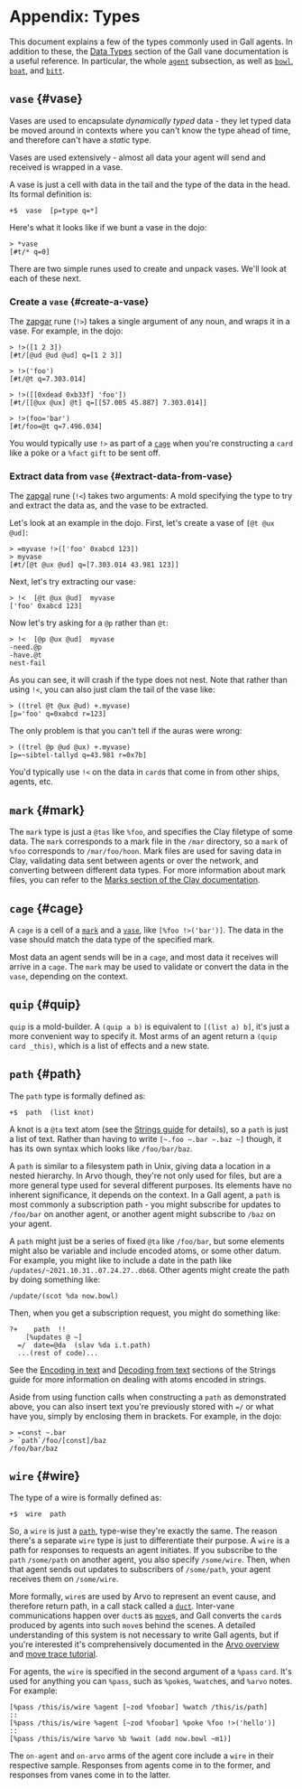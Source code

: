 # Appendix: Types

This document explains a few of the types commonly used in Gall agents. In addition to these, the [Data Types](../../system/kernel/gall/reference/data-types.md) section of the Gall vane documentation is a useful reference. In particular, the whole [`agent`](../../system/kernel/gall/reference/data-types.md#agent) subsection, as well as [`bowl`](../../system/kernel/gall/reference/data-types.md#bowl), [`boat`](../../system/kernel/gall/reference/data-types.md#boat), and [`bitt`](../../system/kernel/gall/reference/data-types.md#bitt).

## `vase` {#vase}

Vases are used to encapsulate _dynamically typed_ data - they let typed data be moved around in contexts where you can't know the type ahead of time, and therefore can't have a _static_ type.

Vases are used extensively - almost all data your agent will send and received is wrapped in a vase.

A vase is just a cell with data in the tail and the type of the data in the head. Its formal definition is:

```hoon
+$  vase  [p=type q=*]
```

Here's what it looks like if we bunt a vase in the dojo:

```
> *vase
[#t/* q=0]
```

There are two simple runes used to create and unpack vases. We'll look at each of these next.

### Create a `vase` {#create-a-vase}

The [zapgar](../../language/hoon/reference/rune/zap.md#-zapgar) rune (`!>`) takes a single argument of any noun, and wraps it in a vase. For example, in the dojo:

```
> !>([1 2 3])
[#t/[@ud @ud @ud] q=[1 2 3]]

> !>('foo')
[#t/@t q=7.303.014]

> !>([[0xdead 0xb33f] 'foo'])
[#t/[[@ux @ux] @t] q=[[57.005 45.887] 7.303.014]]

> !>(foo='bar')
[#t/foo=@t q=7.496.034]
```

You would typically use `!>` as part of a [`cage`](#cage) when you're constructing a `card` like a poke or a `%fact` `gift` to be sent off.

### Extract data from `vase` {#extract-data-from-vase}

The [zapgal](../../language/hoon/reference/rune/zap.md#-zapgal) rune (`!<`) takes two arguments: A mold specifying the type to try and extract the data as, and the vase to be extracted.

Let's look at an example in the dojo. First, let's create a vase of `[@t @ux @ud]`:

```
> =myvase !>(['foo' 0xabcd 123])
> myvase
[#t/[@t @ux @ud] q=[7.303.014 43.981 123]]
```

Next, let's try extracting our vase:

```
> !<  [@t @ux @ud]  myvase
['foo' 0xabcd 123]
```

Now let's try asking for a `@p` rather than `@t`:

```
> !<  [@p @ux @ud]  myvase
-need.@p
-have.@t
nest-fail
```

As you can see, it will crash if the type does not nest. Note that rather than using `!<`, you can also just clam the tail of the vase like:

```
> ((trel @t @ux @ud) +.myvase)
[p='foo' q=0xabcd r=123]
```

The only problem is that you can't tell if the auras were wrong:

```
> ((trel @p @ud @ux) +.myvase)
[p=~sibtel-tallyd q=43.981 r=0x7b]
```

You'd typically use `!<` on the data in `card`s that come in from other ships, agents, etc.

## `mark` {#mark}

The `mark` type is just a `@tas` like `%foo`, and specifies the Clay filetype of some data. The `mark` corresponds to a mark file in the `/mar` directory, so a `mark` of `%foo` corresponds to `/mar/foo/hoon`. Mark files are used for saving data in Clay, validating data sent between agents or over the network, and converting between different data types. For more information about mark files, you can refer to the [Marks section of the Clay documentation](../../system/kernel/clay/guides/marks).

## `cage` {#cage}

A `cage` is a cell of a [`mark`](#mark) and a [`vase`](#vase), like `[%foo !>('bar')]`. The data in the vase should match the data type of the specified mark.

Most data an agent sends will be in a `cage`, and most data it receives will arrive in a `cage`. The `mark` may be used to validate or convert the data in the `vase`, depending on the context.

## `quip` {#quip}

`quip` is a mold-builder. A `(quip a b)` is equivalent to `[(list a) b]`, it's just a more convenient way to specify it. Most arms of an agent return a `(quip card _this)`, which is a list of effects and a new state.

## `path` {#path}

The `path` type is formally defined as:

```hoon
+$  path  (list knot)
```

A knot is a `@ta` text atom (see the [Strings guide](../../language/hoon/guides/strings.md) for details), so a `path` is just a list of text. Rather than having to write `[~.foo ~.bar ~.baz ~]` though, it has its own syntax which looks like `/foo/bar/baz`.

A `path` is similar to a filesystem path in Unix, giving data a location in a nested hierarchy. In Arvo though, they're not only used for files, but are a more general type used for several different purposes. Its elements have no inherent significance, it depends on the context. In a Gall agent, a `path` is most commonly a subscription path - you might subscribe for updates to `/foo/bar` on another agent, or another agent might subscribe to `/baz` on your agent.

A `path` might just be a series of fixed `@ta` like `/foo/bar`, but some elements might also be variable and include encoded atoms, or some other datum. For example, you might like to include a date in the path like `/updates/~2021.10.31..07.24.27..db68`. Other agents might create the path by doing something like:

```hoon
/update/(scot %da now.bowl)
```

Then, when you get a subscription request, you might do something like:

```hoon
?+    path  !!
    [%updates @ ~]
  =/  date=@da  (slav %da i.t.path)
  ...(rest of code)...
```

See the [Encoding in text](../../language/hoon/guides/strings.md#encoding-in-text) and [Decoding from text](../../language/hoon/guides/strings.md#decoding-from-text) sections of the Strings guide for more information on dealing with atoms encoded in strings.

Aside from using function calls when constructing a `path` as demonstrated above, you can also insert text you're previously stored with `=/` or what have you, simply by enclosing them in brackets. For example, in the dojo:

```
> =const ~.bar
> `path`/foo/[const]/baz
/foo/bar/baz
```

## `wire` {#wire}

The type of a wire is formally defined as:

```hoon
+$  wire  path
```

So, a `wire` is just a [`path`](#path), type-wise they're exactly the same. The reason there's a separate `wire` type is just to differentiate their purpose. A `wire` is a path for responses to requests an agent initiates. If you subscribe to the `path` `/some/path` on another agent, you also specify `/some/wire`. Then, when that agent sends out updates to subscribers of `/some/path`, your agent receives them on `/some/wire`.

More formally, `wire`s are used by Arvo to represent an event cause, and therefore return path, in a call stack called a [`duct`](../../system/kernel/arvo#duct). Inter-vane communications happen over `duct`s as [`move`](../../system/kernel/arvo#moves)s, and Gall converts the `card`s produced by agents into such `move`s behind the scenes. A detailed understanding of this system is not necessary to write Gall agents, but if you're interested it's comprehensively documented in the [Arvo overview](../../system/kernel/arvo) and [move trace tutorial](../../system/kernel/arvo/guides/move-trace.md).

For agents, the `wire` is specified in the second argument of a `%pass` `card`. It's used for anything you can `%pass`, such as `%poke`s, `%watch`es, and `%arvo` notes. For example:

```hoon
[%pass /this/is/wire %agent [~zod %foobar] %watch /this/is/path]
::
[%pass /this/is/wire %agent [~zod %foobar] %poke %foo !>('hello')]
::
[%pass /this/is/wire %arvo %b %wait (add now.bowl ~m1)]
```

The `on-agent` and `on-arvo` arms of the agent core include a `wire` in their respective sample. Responses from agents come in to the former, and responses from vanes come in to the latter.
